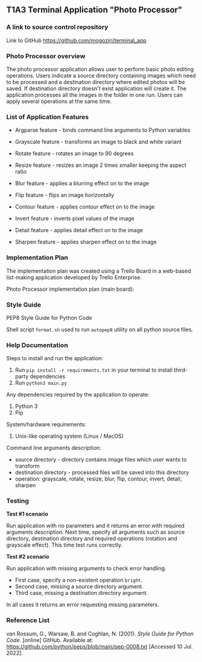 ## T1A3 Terminal Application "Photo Processor"

### A link to source control repository
Link to GitHub 
https://github.com/mogoziri/terminal_app

### Photo Processor overview
The photo processor application allows user to perform basic photo editing operations. Users indicate a source directory containing images which need to be processed and a destination directory where edited photos will be saved. If destination directory doesn't exist application will create it. The application processes all the images in the folder in one run. Users can apply several operations at the same time.


### List of Application Features

- Argparse feature - binds command line arguments to Python variables
- Grayscale feature - transforms an image to black and white variant
- Rotate feature - rotates an image to 90 degrees
- Resize feature - resizes an image 2 times smaller keeping the aspect ratio
- Blur feature - applies a blurring effect on to the image

- Flip feature - flips an image horizontally
- Contour feature - applies contour effect on to the image
- Invert feature - inverts pixel values of the image
- Detail feature - applies detail effect on to the image
- Sharpen feature - applies sharpen effect on to the image

### Implementation Plan
The implementation plan was created using a Trello Board in a web-based list-making application developed by Trello Enterprise.

Photo Processor implementation plan (main board):

### Style Guide
PEP8 Style Guide for Python Code

Shell script `format.sh` used to run `autopep8` utility on all python source files.

### Help Documentation

Steps to install and run the application:  
1.  Run `pip install -r requirements.txt`  in your terminal to install third-party dependencies
2.  Run `python3 main.py`

Any dependencies required by the application to operate:

 1. Python 3
 2. Pip

System/hardware requirements:  

 1. Unix-like operating system (Linux / MacOS)

Command line arguments description:
- source directory - directory contains image files which user wants to transform
- destination directory - processed files will be saved into this directory
- operation: grayscale, rotate, resize, blur, flip, contour, invert, detail, sharpen

### Testing
**Test #1 scenario** 

Run application with no parameters and it returns an error with required arguments description. 
Next time, specify all arguments such as source directory, destination directory and required operations (rotation and grayscale effect). This time test runs correctly.

**Test #2 scenario**

Run application with missing arguments to check error handling.

- First case, specify a non-existent operation `bright`.
- Second case, missing a source directory argument.
- Third case, missing a destination directory argument.

In all cases it returns an error requesting missing parameters.

### Reference List
van Rossum, G., Warsaw, B. and Coghlan, N. (2001). _Style Guide for Python Code_. [online] GitHub. Available at: https://github.com/python/peps/blob/main/pep-0008.txt [Accessed 10 Jul. 2022].
